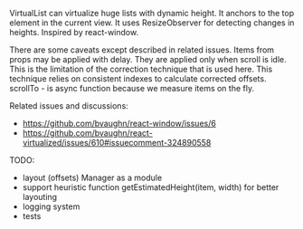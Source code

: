 VirtualList can virtualize huge lists with dynamic height.
It anchors to the top element in the current view. It uses ResizeObserver for detecting changes in heights.
Inspired by react-window.

There are some caveats except described in related issues. Items from props may be applied with delay.
They are applied only when scroll is idle. This is the limitation of the correction technique that is used here.
This technique relies on consistent indexes to calculate corrected offsets.
scrollTo - is async function because we measure items on the fly.

Related issues and discussions:

- https://github.com/bvaughn/react-window/issues/6
- https://github.com/bvaughn/react-virtualized/issues/610#issuecomment-324890558

TODO:
- layout (offsets) Manager as a module
- support heuristic function getEstimatedHeight(item, width) for better layouting
- logging system
- tests
